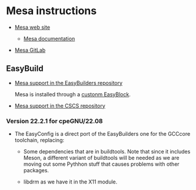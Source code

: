 # Mesa instructions

-   [Mesa web site](https://www.mesa3d.org/)
    
    -   [Mesa documentation](https://docs.mesa3d.org/)
    
-   [Mesa GitLab](https://gitlab.freedesktop.org/mesa)
    

## EasyBuild

-   [Mesa support in the EasyBuilders repository](https://github.com/easybuilders/easybuild-easyconfigs/tree/develop/easybuild/easyconfigs/m/Mesa)
   
    Mesa is installed through a [custonm EasyBlock](https://github.com/easybuilders/easybuild-easyblocks/blob/develop/easybuild/easyblocks/m/mesa.py).
   
-   [Mesa support in the CSCS repository](https://github.com/eth-cscs/production/tree/master/easybuild/easyconfigs/m/Mesa)


### Version 22.2.1 for cpeGNU/22.08

-   The EasyConfig is a direct port of the EasyBuilders one for the GCCcore toolchain,
    replacing:
    
    -   Some dependencies that are in buildtools. Note that since it includes Meson, 
        a different variant of buildtools will be needed as we are moving out some
        Pythhon stuff that causes problems with other packages.
        
    -   libdrm as we have it in the X11 module.
    